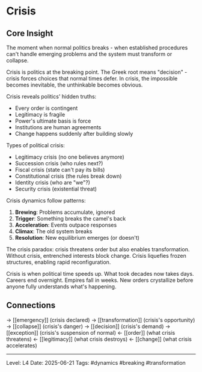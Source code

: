 # Crisis

## Core Insight
The moment when normal politics breaks - when established procedures can't handle emerging problems and the system must transform or collapse.

Crisis is politics at the breaking point. The Greek root means "decision" - crisis forces choices that normal times defer. In crisis, the impossible becomes inevitable, the unthinkable becomes obvious.

Crisis reveals politics' hidden truths:
- Every order is contingent
- Legitimacy is fragile
- Power's ultimate basis is force
- Institutions are human agreements
- Change happens suddenly after building slowly

Types of political crisis:
- Legitimacy crisis (no one believes anymore)
- Succession crisis (who rules next?)
- Fiscal crisis (state can't pay its bills)
- Constitutional crisis (the rules break down)
- Identity crisis (who are "we"?)
- Security crisis (existential threat)

Crisis dynamics follow patterns:
1. **Brewing**: Problems accumulate, ignored
2. **Trigger**: Something breaks the camel's back
3. **Acceleration**: Events outpace responses
4. **Climax**: The old system breaks
5. **Resolution**: New equilibrium emerges (or doesn't)

The crisis paradox: crisis threatens order but also enables transformation. Without crisis, entrenched interests block change. Crisis liquefies frozen structures, enabling rapid reconfiguration.

Crisis is when political time speeds up. What took decades now takes days. Careers end overnight. Empires fall in weeks. New orders crystallize before anyone fully understands what's happening.

## Connections
→ [[emergency]] (crisis declared)
→ [[transformation]] (crisis's opportunity)
→ [[collapse]] (crisis's danger)
→ [[decision]] (crisis's demand)
→ [[exception]] (crisis's suspension of normal)
← [[order]] (what crisis threatens)
← [[legitimacy]] (what crisis destroys)
← [[change]] (what crisis accelerates)

---
Level: L4
Date: 2025-06-21
Tags: #dynamics #breaking #transformation